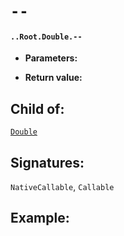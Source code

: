 # `--`

#### `..Root.Double.--`

* **Parameters:**

* **Return value:**

## Child of:

[`Double`](docs..Root.Double.md)

## Signatures:

`NativeCallable`, `Callable`



## Example:

